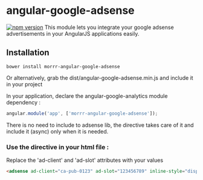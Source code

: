 # angular-google-adsense

[![npm version](https://badge.fury.io/js/angular-google-adsense.svg)](https://badge.fury.io/js/angular-google-adsense)
This module lets you integrate your google adsense advertisements in your AngularJS applications easily.

## Installation

`bower install morrr-angular-google-adsense`

Or alternatively, grab the dist/angular-google-adsense.min.js and include it in your project


In your application, declare the angular-google-analytics module dependency :

```javascript
angular.module('app', ['morrr-angular-google-adsense']);
```
There is no need to include to adsense lib, the directive takes care of it and include it (async) only when it is needed.

### Use the directive in your html file :

Replace the 'ad-client' and 'ad-slot' attributes with your values

```html
<adsense ad-client="ca-pub-0123" ad-slot="123456789" inline-style="display:inline-block;width:728px;height:90px"></adsense>
```